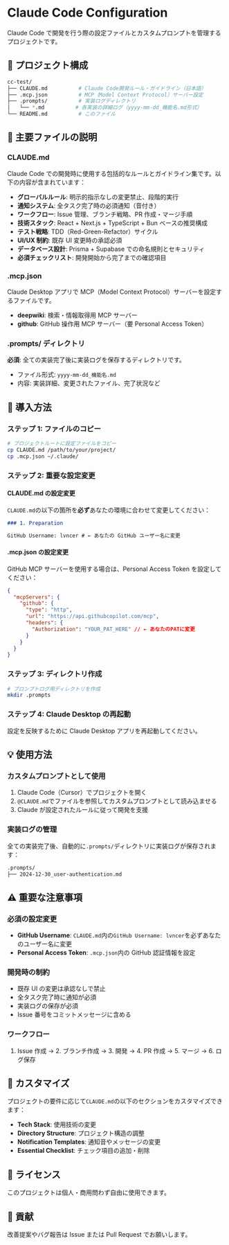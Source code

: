 # Claude Code Configuration

Claude Code で開発を行う際の設定ファイルとカスタムプロンプトを管理するプロジェクトです。

## 📁 プロジェクト構成

```sh
cc-test/
├── CLAUDE.md          # Claude Code開発ルール・ガイドライン（日本語）
├── .mcp.json          # MCP（Model Context Protocol）サーバー設定
├── .prompts/          # 実装ログディレクトリ
│   └── *.md          # 各実装の詳細ログ（yyyy-mm-dd_機能名.md形式）
└── README.md          # このファイル
```

## 🎯 主要ファイルの説明

### CLAUDE.md

Claude Code での開発時に使用する包括的なルールとガイドライン集です。以下の内容が含まれています：

- **グローバルルール**: 明示的指示なしの変更禁止、段階的実行
- **通知システム**: 全タスク完了時の必須通知（音付き）
- **ワークフロー**: Issue 管理、ブランチ戦略、PR 作成・マージ手順
- **技術スタック**: React + Next.js + TypeScript + Bun ベースの推奨構成
- **テスト戦略**: TDD（Red-Green-Refactor）サイクル
- **UI/UX 制約**: 既存 UI 変更時の承認必須
- **データベース設計**: Prisma + Supabase での命名規則とセキュリティ
- **必須チェックリスト**: 開発開始から完了までの確認項目

### .mcp.json

Claude Desktop アプリで MCP（Model Context Protocol）サーバーを設定するファイルです。

- **deepwiki**: 検索・情報取得用 MCP サーバー
- **github**: GitHub 操作用 MCP サーバー（要 Personal Access Token）

### .prompts/ ディレクトリ

**必須**: 全ての実装完了後に実装ログを保存するディレクトリです。

- ファイル形式: `yyyy-mm-dd_機能名.md`
- 内容: 実装詳細、変更されたファイル、完了状況など

## 🚀 導入方法

### ステップ 1: ファイルのコピー

```bash
# プロジェクトルートに設定ファイルをコピー
cp CLAUDE.md /path/to/your/project/
cp .mcp.json ~/.claude/
```

### ステップ 2: 重要な設定変更

#### CLAUDE.md の設定変更

`CLAUDE.md`の以下の箇所を**必ず**あなたの環境に合わせて変更してください：

```markdown
### 1. Preparation

GitHub Username: lvncer # ← あなたの GitHub ユーザー名に変更
```

#### .mcp.json の設定変更

GitHub MCP サーバーを使用する場合は、Personal Access Token を設定してください：

```json
{
  "mcpServers": {
    "github": {
      "type": "http",
      "url": "https://api.githubcopilot.com/mcp",
      "headers": {
        "Authorization": "YOUR_PAT_HERE" // ← あなたのPATに変更
      }
    }
  }
}
```

### ステップ 3: ディレクトリ作成

```bash
# プロンプトログ用ディレクトリを作成
mkdir .prompts
```

### ステップ 4: Claude Desktop の再起動

設定を反映するために Claude Desktop アプリを再起動してください。

## 💡 使用方法

### カスタムプロンプトとして使用

1. Claude Code（Cursor）でプロジェクトを開く
2. `@CLAUDE.md`でファイルを参照してカスタムプロンプトとして読み込ませる
3. Claude が設定されたルールに従って開発を支援

### 実装ログの管理

全ての実装完了後、自動的に`.prompts/`ディレクトリに実装ログが保存されます：

```sh
.prompts/
├── 2024-12-30_user-authentication.md
```

## ⚠️ 重要な注意事項

### 必須の設定変更

- **GitHub Username**: `CLAUDE.md`内の`GitHub Username: lvncer`を必ずあなたのユーザー名に変更
- **Personal Access Token**: `.mcp.json`内の GitHub 認証情報を設定

### 開発時の制約

- 既存 UI の変更は承認なしで禁止
- 全タスク完了時に通知が必須
- 実装ログの保存が必須
- Issue 番号をコミットメッセージに含める

### ワークフロー

1. Issue 作成 → 2. ブランチ作成 → 3. 開発 → 4. PR 作成 → 5. マージ → 6. ログ保存

## 🔧 カスタマイズ

プロジェクトの要件に応じて`CLAUDE.md`の以下のセクションをカスタマイズできます：

- **Tech Stack**: 使用技術の変更
- **Directory Structure**: プロジェクト構造の調整
- **Notification Templates**: 通知音やメッセージの変更
- **Essential Checklist**: チェック項目の追加・削除

## 📝 ライセンス

このプロジェクトは個人・商用問わず自由に使用できます。

## 🤝 貢献

改善提案やバグ報告は Issue または Pull Request でお願いします。
